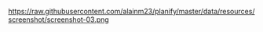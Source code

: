 https://raw.githubusercontent.com/alainm23/planify/master/data/resources/screenshot/screenshot-03.png